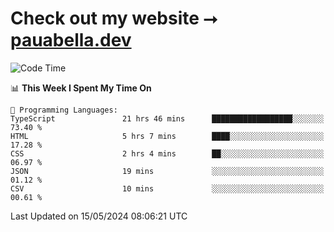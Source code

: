# Check out my website ⭢ [pauabella.dev](https://pauabella.dev)

<!--START_SECTION:waka-->
![Code Time](http://img.shields.io/badge/Code%20Time-3%2C331%20hrs%2022%20mins-blue)

📊 **This Week I Spent My Time On** 

```text
💬 Programming Languages: 
TypeScript               21 hrs 46 mins      ██████████████████░░░░░░░   73.40 % 
HTML                     5 hrs 7 mins        ████░░░░░░░░░░░░░░░░░░░░░   17.28 % 
CSS                      2 hrs 4 mins        ██░░░░░░░░░░░░░░░░░░░░░░░   06.97 % 
JSON                     19 mins             ░░░░░░░░░░░░░░░░░░░░░░░░░   01.12 % 
CSV                      10 mins             ░░░░░░░░░░░░░░░░░░░░░░░░░   00.61 % 
```


 Last Updated on 15/05/2024 08:06:21 UTC
<!--END_SECTION:waka-->
